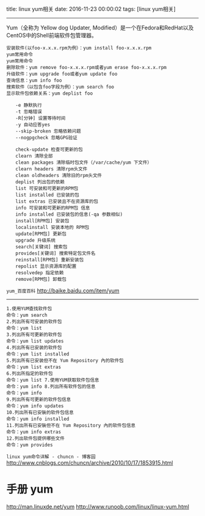 title: linux yum相关
date: 2016-11-23 00:00:02
tags: [linux yum相关]


---


Yum（全称为 Yellow dog Updater, Modified）是一个在Fedora和RedHat以及CentOS中的Shell前端软件包管理器。


```
安装软件(以foo-x.x.x.rpm为例）：yum install foo-x.x.x.rpm
yum常用命令
yum常用命令
删除软件：yum remove foo-x.x.x.rpm或者yum erase foo-x.x.x.rpm
升级软件：yum upgrade foo或者yum update foo
查询信息：yum info foo
搜索软件（以包含foo字段为例）：yum search foo
显示软件包依赖关系：yum deplist foo
```
```
　　-e 静默执行
　　-t 忽略错误
　　-R[分钟] 设置等待时间
　　-y 自动应答yes
　　--skip-broken 忽略依赖问题
　　--nogpgcheck 忽略GPG验证
 
　　check-update 检查可更新的包
　　clearn 清除全部
　　clean packages 清除临时包文件（/var/cache/yum 下文件）
　　clearn headers 清除rpm头文件
　　clean oldheaders 清除旧的rpm头文件
　　deplist 列出包的依赖
　　list 可安装和可更新的RPM包
　　list installed 已安装的包
　　list extras 已安装且不在资源库的包
　　info 可安装和可更新的RPM包 信息
　　info installed 已安装包的信息(-qa 参数相似)
　　install[RPM包] 安装包
　　localinstall 安装本地的 RPM包
　　update[RPM包] 更新包
　　upgrade 升级系统
　　search[关键词] 搜索包
　　provides[关键词] 搜索特定包文件名
　　reinstall[RPM包] 重新安装包
　　repolist 显示资源库的配置
　　resolvedep 指定依赖
　　remove[RPM包] 卸载包
```


`yum_百度百科`
http://baike.baidu.com/item/yum


---
```
1.使用YUM查找软件包
命令：yum search
2.列出所有可安装的软件包
命令：yum list
3.列出所有可更新的软件包
命令：yum list updates
4.列出所有已安装的软件包
命令：yum list installed
5.列出所有已安装但不在 Yum Repository 內的软件包
命令：yum list extras
6.列出所指定的软件包
命令：yum list 7.使用YUM获取软件包信息
命令：yum info 8.列出所有软件包的信息
命令：yum info
9.列出所有可更新的软件包信息
命令：yum info updates
10.列出所有已安裝的软件包信息
命令：yum info installed
11.列出所有已安裝但不在 Yum Repository 內的软件包信息
命令：yum info extras
12.列出软件包提供哪些文件
命令：yum provides
```
`linux yum命令详解 - chuncn - 博客园`
http://www.cnblogs.com/chuncn/archive/2010/10/17/1853915.html


# 手册 yum
http://man.linuxde.net/yum
http://www.runoob.com/linux/linux-yum.html